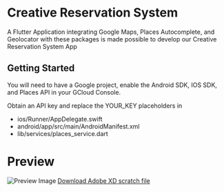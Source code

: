 # Creative Reservation System

A Flutter Application integrating Google Maps, Places Autocomplete, and Geolocator with these packages is made possible to develop our Creative Reservation System App

## Getting Started

You will need to have a Google project, enable the Android SDK, IOS SDK, and Places API in your GCloud Console.

Obtain an API key and replace the YOUR_KEY placeholders in 
- ios/Runner/AppDelegate.swift
- android/app/src/main/AndroidManifest.xml
- lib/services/places_service.dart

# Preview
![Preview Image](assets/screenshort/gif/CRS.gif)
[Download Adobe XD scratch file](assets/scratch/vrs.xd)

